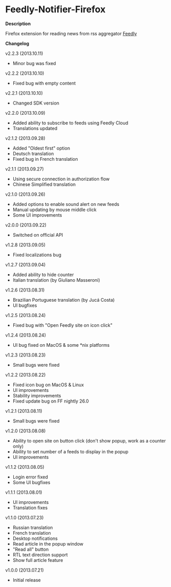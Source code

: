 Feedly-Notifier-Firefox
=======================

**Description**

Firefox extension for reading news from rss aggregator [Feedly](http://www.feedly.com)

**Changelog**

v2.2.3 (2013.10.11)

* Minor bug was fixed

v2.2.2 (2013.10.10)

* Fixed bug with empty content

v2.2.1 (2013.10.10)

* Changed SDK version

v2.2.0 (2013.10.09)

* Added ability to subscribe to feeds using Feedly Cloud
* Translations updated

v2.1.2 (2013.09.28)

* Added "Oldest first" option
* Deutsch translation
* Fixed bug in French translation

v2.1.1 (2013.09.27)

* Using secure connection in authorization flow
* Chinese Simplified translation

v2.1.0 (2013.09.26)

* Added options to enable sound alert on new feeds
* Manual updating by mouse middle click
* Some UI improvements

v2.0.0 (2013.09.22)

* Switched on official API

v1.2.8 (2013.09.05)

* Fixed localizations bug

v1.2.7 (2013.09.04)

* Added ability to hide counter
* Italian translation (by Giuliano Masseroni)

v1.2.6 (2013.08.31)

* Brazilian Portuguese translation (by Jucá Costa)
* UI bugfixes

v1.2.5 (2013.08.24)

* Fixed bug with "Open Feedly site on icon click"

v1.2.4 (2013.08.24)

* UI bug fixed on MacOS & some *nix platforms

v1.2.3 (2013.08.23)

* Small bugs were fixed

v1.2.2 (2013.08.22)

* Fixed icon bug on MacOS & Linux
* UI improvements
* Stability improvements
* Fixed update bug on FF nightly 26.0

v1.2.1 (2013.08.11)

* Small bugs were fixed

v1.2.0 (2013.08.08)

* Ability to open site on button click (don't show popup, work as a counter only)
* Ability to set number of a feeds to display in the popup
* UI improvements

v1.1.2 (2013.08.05)

* Login error fixed
* Some UI bugfixes

v1.1.1 (2013.08.01)

* UI improvements
* Translation fixes

v1.1.0 (2013.07.23)

* Russian translation
* French translation
* Desktop notifications
* Read article in the popup window
* "Read all" button
* RTL text direction support
* Show full article feature

v1.0.0 (2013.07.21)

* Initial release